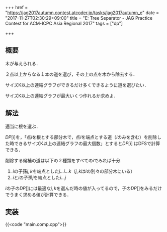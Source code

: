 +++
href = "https://jag2017autumn.contest.atcoder.jp/tasks/jag2017autumn_e"
date = "2017-11-27T02:30:29+09:00"
title = "E: Tree Separator - JAG Practice Contest for ACM-ICPC Asia Regional 2017"
tags = ["dp"]

+++

<!--more-->

## 概要

木が与えられる．

２点以上からなる１本の道を選び，その上の点を木から除去する．

サイズK以上の連結グラフができるだけ多くできるように道を選びたい．

サイズK以上の連結グラフが最大いくつ作れるか求めよ．

## 解法

適当に根を選ぶ．

$DP[i]$を，「点$i$を根とする部分木で，点$i$を端点とする道（$i$のみを含む）を削除した時できるサイズK以上の連結グラフの最大個数」とすると$DP[i]$ はDFSで計算できる．

削除する候補の道は以下の２種類をすべての$i$でみれば十分

1. $i$の子孫$j, k$を端点とした$j...i...k$（$j,k$は$i$の別々の部分木にいる）
2. $i$と$i$の子孫$j$を端点とした$i...j$

$i$の子の$DP[]$には最適な$j, k$を選んだ時の値が入ってるので，子の$DP[]$をみるだけでうまく求める値が計算できる．

## 実装

{{<code "main.comp.cpp">}}